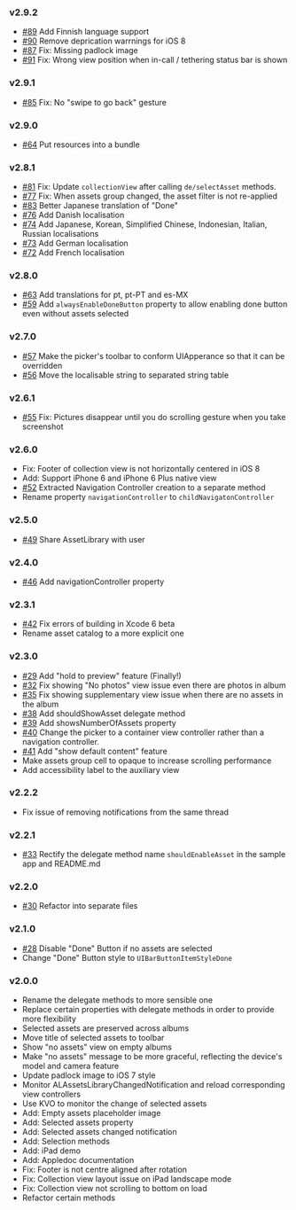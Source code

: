 ### v2.9.2
* [#89](https://github.com/chiunam/CTAssetsPickerController/issues/89) Add Finnish language support
* [#90](https://github.com/chiunam/CTAssetsPickerController/issues/90) Remove deprication warrnings for iOS 8
* [#87](https://github.com/chiunam/CTAssetsPickerController/issues/87) Fix: Missing padlock image
* [#91](https://github.com/chiunam/CTAssetsPickerController/issues/91) Fix: Wrong view position when in-call / tethering status bar is shown

### v2.9.1
* [#85](https://github.com/chiunam/CTAssetsPickerController/issues/85) Fix: No "swipe to go back" gesture

### v2.9.0
* [#64](https://github.com/chiunam/CTAssetsPickerController/issues/64) Put resources into a bundle

### v2.8.1
* [#81](https://github.com/chiunam/CTAssetsPickerController/issues/81) Fix: Update `collectionView` after calling `de/selectAsset` methods.
* [#77](https://github.com/chiunam/CTAssetsPickerController/issues/77) Fix: When assets group changed, the asset filter is not re-applied
* [#83](https://github.com/chiunam/CTAssetsPickerController/issues/83) Better Japanese translation of "Done"
* [#76](https://github.com/chiunam/CTAssetsPickerController/issues/76) Add Danish localisation
* [#74](https://github.com/chiunam/CTAssetsPickerController/issues/74) Add Japanese, Korean, Simplified Chinese, Indonesian, Italian, Russian localisations
* [#73](https://github.com/chiunam/CTAssetsPickerController/issues/73) Add German localisation
* [#72](https://github.com/chiunam/CTAssetsPickerController/issues/72) Add French localisation

### v2.8.0
* [#63](https://github.com/chiunam/CTAssetsPickerController/issues/63) Add translations for pt, pt-PT and es-MX
* [#59](https://github.com/chiunam/CTAssetsPickerController/issues/59) Add `alwaysEnableDoneButton` property to allow enabling done button even without assets selected

### v2.7.0
* [#57](https://github.com/chiunam/CTAssetsPickerController/issues/57) Make the picker's toolbar to conform UIApperance so that it can be overridden
* [#56](https://github.com/chiunam/CTAssetsPickerController/issues/56) Move the localisable string to separated string table


### v2.6.1
* [#55](https://github.com/chiunam/CTAssetsPickerController/issues/55) Fix: Pictures disappear until you do scrolling gesture when you take screenshot

### v2.6.0
* Fix: Footer of collection view is not horizontally centered in iOS 8
* Add: Support iPhone 6 and iPhone 6 Plus native view
* [#52](https://github.com/chiunam/CTAssetsPickerController/issues/52) Extracted Navigation Controller creation to a separate method
* Rename property `navigationController` to `childNavigatonController`

### v2.5.0
* [#49](https://github.com/chiunam/CTAssetsPickerController/issues/49) Share AssetLibrary with user

### v2.4.0
* [#46](https://github.com/chiunam/CTAssetsPickerController/issues/46) Add navigationController property

### v2.3.1
* [#42](https://github.com/chiunam/CTAssetsPickerController/issues/42) Fix errors of building in Xcode 6 beta
* Rename asset catalog to a more explicit one

### v2.3.0
* [#29](https://github.com/chiunam/CTAssetsPickerController/issues/29) Add "hold to preview" feature (Finally!)
* [#32](https://github.com/chiunam/CTAssetsPickerController/issues/32) Fix showing "No photos" view issue even there are photos in album
* [#35](https://github.com/chiunam/CTAssetsPickerController/issues/35) Fix showing supplementary view issue when there are no assets in the album
* [#38](https://github.com/chiunam/CTAssetsPickerController/issues/38) Add shouldShowAsset delegate method 
* [#39](https://github.com/chiunam/CTAssetsPickerController/issues/39) Add showsNumberOfAssets property
* [#40](https://github.com/chiunam/CTAssetsPickerController/issues/40) Change the picker to a container view controller rather than a navigation controller.
* [#41](https://github.com/chiunam/CTAssetsPickerController/issues/41) Add "show default content" feature
* Make assets group cell to opaque to increase scrolling performance
* Add accessibility label to the auxiliary view

### v2.2.2
* Fix issue of removing notifications from the same thread

### v2.2.1
* [#33](https://github.com/chiunam/CTAssetsPickerController/issues/33) Rectify the delegate method name `shouldEnableAsset` in the sample app and README.md

### v2.2.0
* [#30](https://github.com/chiunam/CTAssetsPickerController/issues/30) Refactor into separate files

### v2.1.0
* [#28](https://github.com/chiunam/CTAssetsPickerController/issues/28) Disable "Done" Button if no assets are selected
* Change "Done" Button style to `UIBarButtonItemStyleDone`


### v2.0.0
* Rename the delegate methods to more sensible one
* Replace certain properties with delegate methods in order to provide more flexibility
* Selected assets are preserved across albums
* Move title of selected assets to toolbar
* Show "no assets" view on empty albums
* Make "no assets" message to be more graceful, reflecting the device's model and camera feature
* Update padlock image to iOS 7 style
* Monitor ALAssetsLibraryChangedNotification and reload corresponding view controllers
* Use KVO to monitor the change of selected assets
* Add: Empty assets placeholder image
* Add: Selected assets property
* Add: Selected assets changed notification
* Add: Selection methods
* Add: iPad demo
* Add: Appledoc documentation
* Fix: Footer is not centre aligned after rotation
* Fix: Collection view layout issue on iPad landscape mode
* Fix: Collection view not scrolling to bottom on load
* Refactor certain methods
